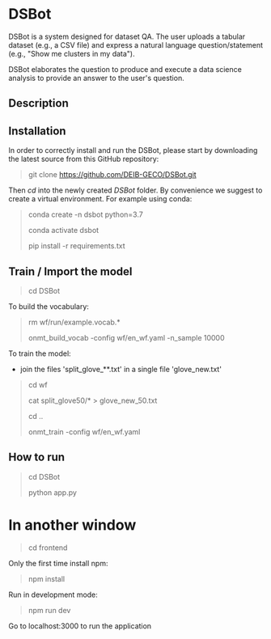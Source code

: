 # DSBot

DSBot is a system designed for dataset QA. The user uploads a tabular dataset (e.g., a CSV file) and express a natural language question/statement (e.g., "Show me clusters in my data"). 

DSBot elaborates the question to produce and execute a data science analysis to provide an answer to the user's question.

## Description

## Installation
In order to correctly install and run the DSBot, please start by downloading the latest source from this GitHub repository:
> git clone https://github.com/DEIB-GECO/DSBot.git

Then _cd_ into the newly created _DSBot_ folder. By convenience we suggest to create a virtual environment. For example using conda:
> conda create -n dsbot python=3.7
>
> conda activate dsbot
>
> pip install -r requirements.txt

## Train / Import the model
> cd DSBot

To build the vocabulary:

> rm wf/run/example.vocab.*
> 
>  onmt_build_vocab -config wf/en_wf.yaml -n_sample 10000

To train the model:
- join the files 'split_glove_**.txt' in a single file 'glove_new.txt'
> cd wf
> 
> cat split_glove50/* > glove_new_50.txt
> 
> cd ..
> 
> onmt_train -config wf/en_wf.yaml   

## How to run
> cd DSBot
> 
> python app.py 

# In another window
> cd frontend

Only the first time install npm:
> npm install 

Run in development mode:
> npm run dev

Go to localhost:3000 to run the application
